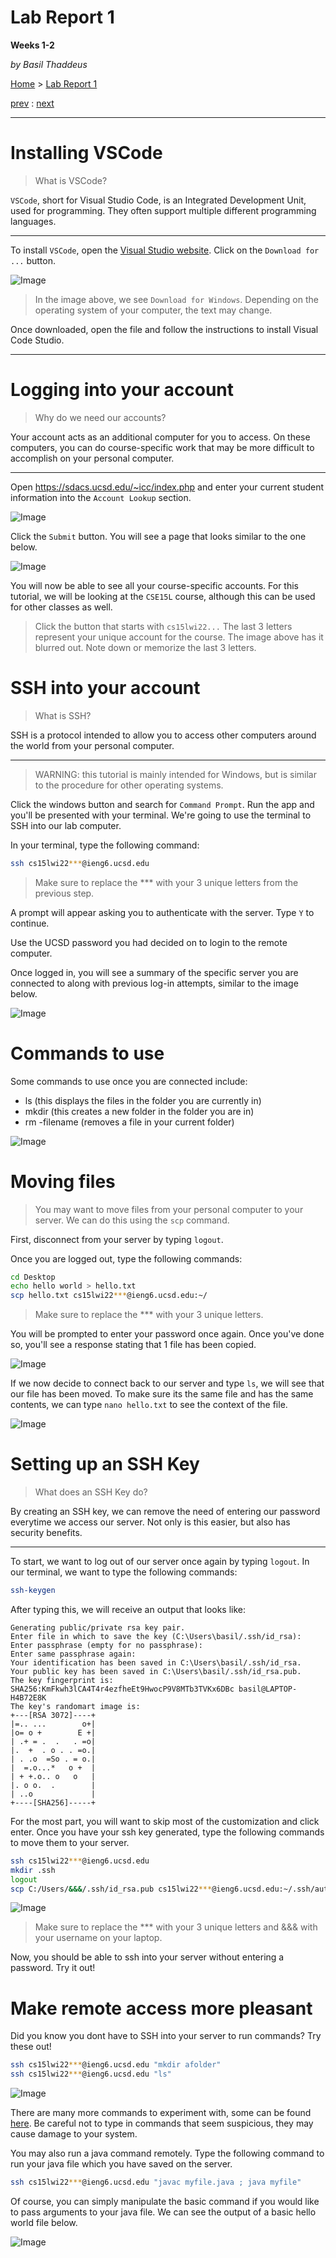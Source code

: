 # Lab Report 1
**Weeks 1-2**

*by Basil Thaddeus*

[Home](https://basilthaddeus.github.io/cse15l-lab-reports/) > [Lab Report 1](https://basilthaddeus.github.io/cse15l-lab-reports/lab-report-1-week-2.html)

[prev]() : [next](https://basilthaddeus.github.io/cse15l-lab-reports/lab-report-2-week-4.html)

---

# Installing VSCode

> What is VSCode?

`VSCode`, short for Visual Studio Code, is an Integrated Development Unit, used for programming. They often support multiple different programming languages.

---

To install `VSCode`, open the [Visual Studio website](https://code.visualstudio.com/). Click on the `Download for ...` button.

![Image](images/vscode.png)

> In the image above, we see `Download for Windows`. Depending on the operating system of your computer, the text may change.

Once downloaded, open the file and follow the instructions to install Visual Code Studio.

---

# Logging into your account

> Why do we need our accounts?

Your account acts as an additional computer for you to access. On these computers, you can do course-specific work that may be more difficult to accomplish on your personal computer.

---

Open https://sdacs.ucsd.edu/~icc/index.php and enter your current student information into the `Account Lookup` section.

![Image](images/account_lookup.png)

Click the `Submit` button. You will see a page that looks similar to the one 
below. 

![Image](images/account_results.png)

You will now be able to see all your course-specific accounts. For this tutorial, we will be looking at the `CSE15L` course, although this can be used for other classes as well.

> Click the button that starts with `cs15lwi22...` The last 3 letters represent your unique account for the course. The image above has it blurred out. Note down or memorize the last 3 letters.

# SSH into your account

> What is SSH?

SSH is a protocol intended to allow you to access other computers around the world from your personal computer.

---

> WARNING: this tutorial is mainly intended for Windows, but is similar to the procedure for other operating systems.

Click the windows button and search for `Command Prompt`. Run the app and you'll be presented with your terminal. We're going to use the terminal to SSH into our lab computer.

In your terminal, type the following command:

```bash
ssh cs15lwi22***@ieng6.ucsd.edu
```

> Make sure to replace the *** with your 3 unique letters from the previous step.

A prompt will appear asking you to authenticate with the server. Type `Y` to continue.

Use the UCSD password you had decided on to login to the remote computer.

Once logged in, you will see a summary of the specific server you are connected to along with previous log-in attempts, similar to the image below.

![Image](images/logged-in.png)

# Commands to use

Some commands to use once you are connected include:

* ls (this displays the files in the folder you are currently in)
* mkdir (this creates a new folder in the folder you are in)
* rm -filename (removes a file in your current folder)

![Image](images/commands.png)

# Moving files

> You may want to move files from your personal computer to your server. We can do this using the `scp` command.

First, disconnect from your server by typing `logout`.

Once you are logged out, type the following commands:

```bash
cd Desktop
echo hello world > hello.txt
scp hello.txt cs15lwi22***@ieng6.ucsd.edu:~/
```

> Make sure to replace the *** with your 3 unique letters.

You will be prompted to enter your password once again. Once you've done so, you'll see a response stating that 1 file has been copied.

![Image](images/file_copied.png)

If we now decide to connect back to our server and type `ls`, we will see that our file has been moved. To make sure its the same file and has the same contents, we can type `nano hello.txt` to see the context of the file.

![Image](images/server_ls.png)

# Setting up an SSH Key

> What does an SSH Key do?

By creating an SSH key, we can remove the need of entering our password everytime we access our server. Not only is this easier, but also has security benefits.

---

To start, we want to log out of our server once again by typing `logout`. In our terminal, we want to type the following commands:

```bash
ssh-keygen
```

After typing this, we will receive an output that looks like:

```
Generating public/private rsa key pair.
Enter file in which to save the key (C:\Users\basil/.ssh/id_rsa):
Enter passphrase (empty for no passphrase):
Enter same passphrase again:
Your identification has been saved in C:\Users\basil/.ssh/id_rsa.
Your public key has been saved in C:\Users\basil/.ssh/id_rsa.pub.
The key fingerprint is:
SHA256:KmFkwh3lCA4T4r4ezfheEt9HwocP9V8MTb3TVKx6DBc basil@LAPTOP-H4B72E8K
The key's randomart image is:
+---[RSA 3072]----+
|=.. ...        o+|
|o= o +        E +|
| .+ = .  .   . =o|
|.  +  . o . . =o.|
| . .o  =So . = o.|
|  =.o...*   o +  |
| + +.o.. o   o   |
|. o o.  .        |
| ..o             |
+----[SHA256]-----+
```

For the most part, you will want to skip most of the customization and click enter. Once you have your ssh key generated, type the following commands to move them to your server.

```bash
ssh cs15lwi22***@ieng6.ucsd.edu
mkdir .ssh
logout
scp C:/Users/&&&/.ssh/id_rsa.pub cs15lwi22***@ieng6.ucsd.edu:~/.ssh/authorized_keys
```

![Image](images/copy_ssh.png)

> Make sure to replace the *** with your 3 unique letters and &&& with your username on your laptop.

Now, you should be able to ssh into your server without entering a password. Try it out!

# Make remote access more pleasant

Did you know you dont have to SSH into your server to run commands? Try these out!

```bash
ssh cs15lwi22***@ieng6.ucsd.edu "mkdir afolder"
ssh cs15lwi22***@ieng6.ucsd.edu "ls"
```

![Image](images/remote_commands.png)

There are many more commands to experiment with, some can be found [here](https://www.educative.io/blog/bash-shell-command-cheat-sheet). Be careful not to type in commands that seem suspicious, they may cause damage to your system.

You may also run a java command remotely. Type the following command to run your java file which you have saved on the server.

```bash
ssh cs15lwi22***@ieng6.ucsd.edu "javac myfile.java ; java myfile"
```

Of course, you can simply manipulate the basic command if you would like to pass arguments to your java file. We can see the output of a basic hello world file below.

![Image](images/run_remote_file.png)